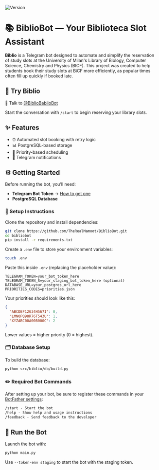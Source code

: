 ![Version](https://img.shields.io/github/v/release/TheRealMamoot/BiblioBot?label=BiblioBot&style=flat-square)
# 📚 BiblioBot — Your Biblioteca Slot Assistant

**Biblio** is a Telegram bot designed to automate and simplify the reservation of study slots at the University of Milan's Library of Biology, Computer Science, Chemistry and Physics (BICF). 
This project was created to help students book their study slots at BiCF more efficiently, as popular times often fill up quickly if booked late.

## 🤖 Try Biblio

💬 Talk to [@BiblioBablioBot](https://t.me/BiblioBablioBot)


Start the conversation with `/start` to begin reserving your library slots.

## ✨ Features

- ⏰ Automated slot booking with retry logic
- 📊 PostgreSQL-based storage 
- 👥 Priority-based scheduling
- 🔔 Telegram notifications

## ⚙️ Getting Started

Before running the bot, you’ll need:

-  **Telegram Bot Token** → [How to get one](https://core.telegram.org/api/bots)
-  **PostgreSQL Database** 



### 🧰 Setup Instructions

Clone the repository and install dependencies:

```bash
git clone https://github.com/TheRealMamoot/BiblioBot.git
cd bibliobot
pip install -r requirements.txt
```
Create a `.env` file to store your environment variables:
```bash
touch .env
```
Paste this inside `.env` (replacing the placeholder value):
```dotenv
TELEGRAM_TOKEN=your_bot_token_here
TELEGRAM_TOKEN_S=your_staging_bot_token_here (optional)
DATABASE_URL=your_postgres_url_here
PRIORITIES_CODES=priorities.json
```
Your priorities should look like this:
```json
{
  "ABCDEF12G34H567I": 0,
  "LMNOPQ98R76T543U": 1,
  "XYZABC00A00B000C": 2
}
```
Lower values = higher priority (0 = highest).


### 🗂️ Database Setup
To build the database:

```bash
python src/biblio/db/build.py
```

### ✏️ Required Bot Commands

After setting up your bot, be sure to register these commands in your [BotFather settings](https://core.telegram.org/bots#botfather):
```txt
/start - Start the bot
/help - Show help and usage instructions
/feedback - Send feedback to the developer
```

## 🚀 Run the Bot

Launch the bot with:
```bash
python main.py
```
Use `--token-env staging` to start the bot with the staging token. 
